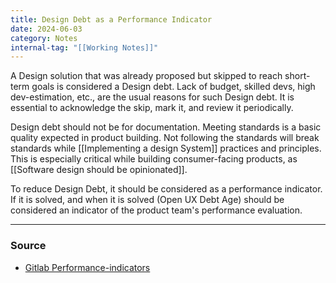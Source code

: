 ```yaml
---
title: Design Debt as a Performance Indicator
date: 2024-06-03
category: Notes
internal-tag: "[[Working Notes]]"
---
```


A Design solution that was already proposed but skipped to reach short-term goals is considered a Design debt. Lack of budget, skilled devs, high dev-estimation, etc., are the usual reasons for such Design debt. It is essential to acknowledge the skip, mark it, and review it periodically. 

Design debt should not be for documentation. Meeting standards is a basic quality expected in product building. Not following the standards will break standards while [[Implementing a design System]] practices and principles. This is especially critical while building consumer-facing products, as [[Software design should be opinionated]].

To reduce Design Debt, it should be considered as a performance indicator. If it is solved, and when it is solved (Open UX Debt Age) should be considered an indicator of the product team's performance evaluation.

---
### Source
- [Gitlab Performance-indicators](https://about.gitlab.com/handbook/engineering/ux/performance-indicators/#ux-debt)
